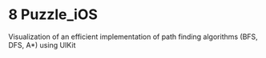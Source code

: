 # 8 Puzzle_iOS
Visualization of an efficient implementation of path finding algorithms (BFS, DFS, A*) using UIKit
